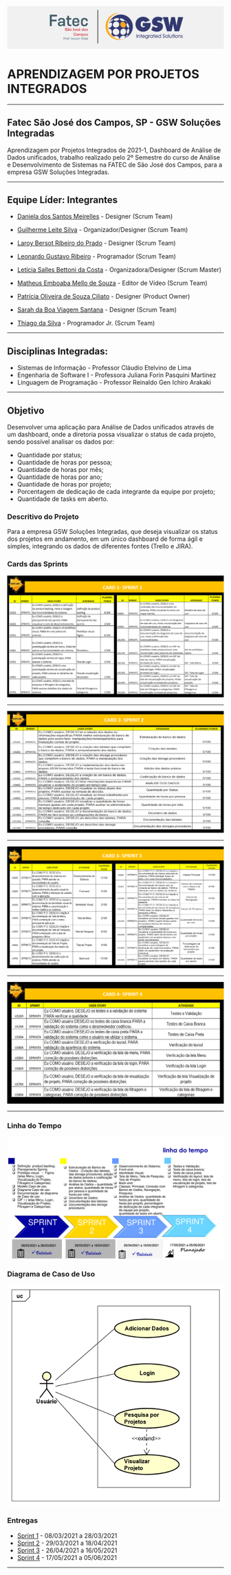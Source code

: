 ![FATEC_E_GSW_.jpeg](https://github.com/Leo0256/Equipe_Lider-Projeto_GSW/blob/main/Arquivos/Fotos%20e%20Documentos/FATEC%20E%20GSW%20.jpeg)

# APRENDIZAGEM POR PROJETOS INTEGRADOS 
----------------------------------------------------------------------------------------------------------------------------------------------------------
## Fatec São José dos Campos, SP - GSW Soluções Integradas 
Aprendizagem por Projetos Integrados de 2021-1, Dashboard de Análise de Dados unificados, trabalho realizado pelo 2º Semestre 
do curso de Análise e Desenvolvimento de Sistemas na FATEC de São José dos Campos, para a empresa GSW Soluções Integradas. 

----------------------------------------------------------------------------------------------------------------------------------------------------------
## Equipe Líder: Integrantes

- [Daniela dos Santos Meirelles](https://github.com/DanielaMeirelles) - Designer (Scrum Team)

- [Guilherme Leite Silva](https://github.com/Glsilva) - Organizador/Designer (Scrum Team)

- [Laroy Bersot Ribeiro do Prado](https://github.com/laroyprado) - Designer (Scrum Team)

- [Leonardo Gustavo Ribeiro](https://github.com/Leo0256) - Programador (Scrum Team)

- [Letícia Salles Bettoni da Costa](https://github.com/leticiasalles) - Organizadora/Designer (Scrum Master)

- [Matheus Emboaba Mello de Souza](https://github.com/MatheusEmboabaTeteu) - Editor de Vídeo (Scrum Team)

- [Patrícia Oliveira de Souza Ciliato](https://github.com/Ppistache) - Designer (Product Owner)

- [Sarah da Boa Viagem Santana](https://github.com/Sarah781) - Designer (Scrum Team)

- [Thiago da Silva](https://github.com/tsilvaBR) - Programador Jr. (Scrum Team)


----------------------------------------------------------------------------------------------------------------------------------------------------------
## Disciplinas Integradas:

- Sistemas de Informação - Professor Cláudio Etelvino de Lima 
- Engenharia de Software I - Professora Juliana Forin Pasquini Martinez 
- Linguagem de Programação - Professor Reinaldo Gen Ichiro Arakaki

----------------------------------------------------------------------------------------------------------------------------------------------------------
## Objetivo
Desenvolver uma aplicação para Análise de Dados unificados através de um dashboard, onde a diretoria possa visualizar o status de cada projeto, sendo 
possível analisar os dados por: 
 - Quantidade por status;
 - Quantidade de horas por pessoa;
 - Quantidade de horas por mês;
 - Quantidade de horas por ano;
 - Quantidade de horas por projeto;
 - Porcentagem de dedicação de cada integrante da equipe por projeto;
 - Quantidade de tasks em aberto.

### Descritivo do Projeto

Para a empresa GSW Soluções Integradas, que deseja visualizar os status dos projetos em andamento, 
em um único dashboard de forma ágil e simples, integrando os dados de diferentes fontes (Trello e JIRA). 



### Cards das Sprints

![1](https://github.com/Leo0256/Equipe_Lider-Projeto_GSW/blob/main/Arquivos/Fotos%20e%20Documentos/1.jpg)

 -----------------------------------------------------------------------------------------------------------------------------------------------------------

![2](https://github.com/Leo0256/Equipe_Lider-Projeto_GSW/blob/main/Arquivos/Fotos%20e%20Documentos/2.jpg)

 -----------------------------------------------------------------------------------------------------------------------------------------------------------

![CARD3](https://github.com/Leo0256/Equipe_Lider-Projeto_GSW/blob/main/Arquivos/Fotos%20e%20Documentos/CARD3.jpg)

 -----------------------------------------------------------------------------------------------------------------------------------------------------------

![4](https://github.com/Leo0256/Equipe_Lider-Projeto_GSW/blob/main/Arquivos/Fotos%20e%20Documentos/4.jpg)

 -----------------------------------------------------------------------------------------------------------------------------------------------------------

### Linha do Tempo
![LINHADOTEMPO.SPRINT3](https://github.com/Leo0256/Equipe_Lider-Projeto_GSW/blob/main/Arquivos/Fotos%20e%20Documentos/LINHADOTEMPO.SPRINT3.jpg)


### Diagrama de Caso de Uso
![Diagrama_de_Caso_de_Uso](https://github.com/Leo0256/Equipe_Lider-Projeto_GSW/blob/main/Arquivos/Fotos%20e%20Documentos/Diagrama%20de%20Caso%20de%20Uso.png)


### Entregas
- <a href='https://github.com/Leo0256/Equipe_Lider-Projeto_GSW/tree/Sprint_1'>Sprint 1</a> - 08/03/2021 a 28/03/2021
- <a href='https://github.com/Leo0256/Equipe_Lider-Projeto_GSW/tree/Sprint_2'>Sprint 2</a> - 29/03/2021 a 18/04/2021
- <a href='https://github.com/Leo0256/Equipe_Lider-Projeto_GSW/tree/Sprint_3'>Sprint 3</a> - 26/04/2021 a 16/05/2021
- <a href='https://github.com/Leo0256/Equipe_Lider-Projeto_GSW/tree/Sprint_4'>Sprint 4</a> - 17/05/2021 a 05/06/2021

 -----------------------------------------------------------------------------------------------------------------------------------------------------------


